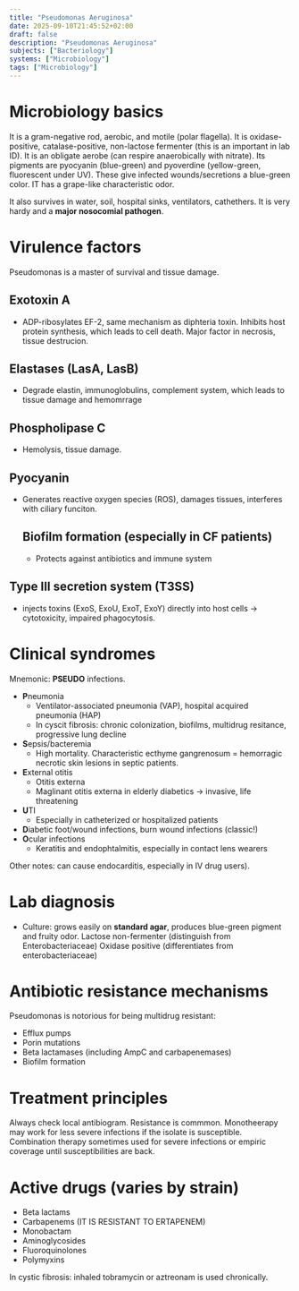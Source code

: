 ```yaml
---
title: "Pseudomonas Aeruginosa"
date: 2025-09-10T21:45:52+02:00
draft: false
description: "Pseudomonas Aeruginosa"
subjects: ["Bacteriology"]
systems: ["Microbiology"]
tags: ["Microbiology"]
---
```



# Microbiology basics

It is a gram-negative rod, aerobic, and motile (polar flagella).
It is oxidase-positive, catalase-positive, non-lactose fermenter (this is an important in lab ID).
It is an obligate aerobe (can respire anaerobically with nitrate).
Its pigments are pyocyanin (blue-green) and pyoverdine (yellow-green, fluorescent under UV).
These give infected wounds/secretions a blue-green color.
IT has a grape-like characteristic odor.

It also survives in water, soil, hospital sinks, ventilators, cathethers. It is very hardy and a **major nosocomial pathogen**.

# Virulence factors

Pseudomonas is a master of survival and tissue damage.

## Exotoxin A

- ADP-ribosylates EF-2, same mechanism as diphteria toxin.
  Inhibits host protein synthesis, which leads to cell death.
  Major factor in necrosis, tissue destrucion.

## Elastases (LasA, LasB)

- Degrade elastin, immunoglobulins, complement system, which leads to tissue damage and hemomrrage

## Phospholipase C

- Hemolysis, tissue damage.

## Pyocyanin

- Generates reactive oxygen species (ROS), damages tissues, interferes with ciliary funciton.

  ## Biofilm formation (especially in CF patients)

  - Protects against antibiotics and immune system

## Type III secretion system (T3SS)

- injects toxins (ExoS, ExoU, ExoT, ExoY) directly into host cells -> cytotoxicity, impaired phagocytosis.


# Clinical syndromes

Mnemonic: **PSEUDO** infections.

- **P**neumonia
	- Ventilator-associated pneumonia (VAP), hospital acquired pneumonia (HAP)
	- In cyscit fibrosis: chronic colonization, biofilms, multidrug resitance, progressive lung decline
- **S**epsis/bacteremia
	- High mortality. Characteristic ecthyme gangrenosum = hemorragic necrotic skin lesions in septic patients.
- **E**xternal otitis
	- Otitis externa
	- Maglinant otitis externa in elderly diabetics -> invasive, life threatening
- **U**TI
	- Especially in catheterized or hospitalized patients
- **D**iabetic foot/wound infections, burn wound infections (classic!)
- **O**cular infections
	- Keratitis and endophtalmitis, especially in contact lens wearers

Other notes: can cause endocarditis, especially in IV drug users).

# Lab diagnosis

- Culture: grows easily on **standard agar**, produces blue-green pigment and fruity odor.
  Lactose non-fermenter (distinguish from Enterobacteriaceae)
  Oxidase positive (differentiates from enterobacteriaceae)

# Antibiotic resistance mechanisms

Pseudomonas is notorious for being multidrug resistant:

- Efflux pumps
- Porin mutations
- Beta lactamases (including AmpC and carbapenemases)
- Biofilm formation

# Treatment principles

Always check local antibiogram. Resistance is commmon.
Monotheerapy may work for less severe infections if the isolate is susceptible.
Combination therapy sometimes used for severe infections or empiric coverage until susceptibilities are back.

# Active drugs (varies by strain)

- Beta lactams
- Carbapenems (IT IS RESISTANT TO ERTAPENEM)
- Monobactam
- Aminoglycosides
- Fluoroquinolones
- Polymyxins

In cystic fibrosis: inhaled tobramycin or aztreonam is used chronically.
